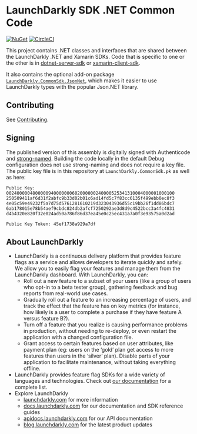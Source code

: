 # LaunchDarkly SDK .NET Common Code

[![NuGet](https://img.shields.io/nuget/v/LaunchDarkly.CommonSdk.svg?style=flat-square)](https://www.nuget.org/packages/LaunchDarkly.CommonSdk/)
[![CircleCI](https://circleci.com/gh/launchdarkly/dotnet-sdk-common.svg?style=shield)](https://circleci.com/gh/launchdarkly/dotnet-sdk-common)

This project contains .NET classes and interfaces that are shared between the LaunchDarkly .NET and Xamarin SDKs. Code that is specific to one or the other is in [dotnet-server-sdk](https://github.com/launchdarkly/dotnet-server-sdk) or [xamarin-client-sdk](https://github.com/launchdarkly/xamarin-client-sdk).

It also contains the optional add-on package [`LaunchDarkly.CommonSdk.JsonNet`](./src/LaunchDarkly.CommonSdk.JsonNet/README.md), which makes it easier to use LaunchDarkly types with the popular Json.NET library.

## Contributing

See [Contributing](./CONTRIBUTING.md).

## Signing

The published version of this assembly is digitally signed with Authenticode and [strong-named](https://docs.microsoft.com/en-us/dotnet/framework/app-domains/strong-named-assemblies). Building the code locally in the default Debug configuration does not use strong-naming and does not require a key file. The public key file is in this repository at `LaunchDarkly.CommonSdk.pk` as well as here:

```
Public Key:
0024000004800000940000000602000000240000525341310004000001000100
250509411af6d31f2abfc9b33d02b01c6ad14fd5c7f83cc6135f499ebb0ec8f3
4e05c59e49232f5a7d75d5761281610219d323043936d55c19bb26f1dd86bdc7
6ab178015e78b54aef9cbdc824db2afcf7250292ae3d8d9c4522bcc3a4fc4831
d4b4320e820f32e024ad50a786f86d37ea45e0c25ec431a7a0f3e93575a0d2ad

Public Key Token: 45ef1738a929a7df
```

## About LaunchDarkly
 
* LaunchDarkly is a continuous delivery platform that provides feature flags as a service and allows developers to iterate quickly and safely. We allow you to easily flag your features and manage them from the LaunchDarkly dashboard.  With LaunchDarkly, you can:
    * Roll out a new feature to a subset of your users (like a group of users who opt-in to a beta tester group), gathering feedback and bug reports from real-world use cases.
    * Gradually roll out a feature to an increasing percentage of users, and track the effect that the feature has on key metrics (for instance, how likely is a user to complete a purchase if they have feature A versus feature B?).
    * Turn off a feature that you realize is causing performance problems in production, without needing to re-deploy, or even restart the application with a changed configuration file.
    * Grant access to certain features based on user attributes, like payment plan (eg: users on the ‘gold’ plan get access to more features than users in the ‘silver’ plan). Disable parts of your application to facilitate maintenance, without taking everything offline.
* LaunchDarkly provides feature flag SDKs for a wide variety of languages and technologies. Check out [our documentation](https://docs.launchdarkly.com/docs) for a complete list.
* Explore LaunchDarkly
    * [launchdarkly.com](https://www.launchdarkly.com/ "LaunchDarkly Main Website") for more information
    * [docs.launchdarkly.com](https://docs.launchdarkly.com/  "LaunchDarkly Documentation") for our documentation and SDK reference guides
    * [apidocs.launchdarkly.com](https://apidocs.launchdarkly.com/  "LaunchDarkly API Documentation") for our API documentation
    * [blog.launchdarkly.com](https://blog.launchdarkly.com/  "LaunchDarkly Blog Documentation") for the latest product updates
